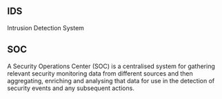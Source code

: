 ## IDS

Intrusion Detection System

## SOC

A Security Operations Center (SOC) is a centralised system for gathering relevant security monitoring data from different sources and then aggregating, enriching and analysing that data for use in the detection of security events and any subsequent actions.